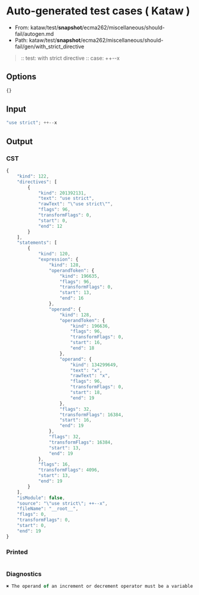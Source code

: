 # Auto-generated test cases ( Kataw )
- From: kataw/test/__snapshot__/ecma262/miscellaneous/should-fail/autogen.md
- Path: kataw/test/__snapshot__/ecma262/miscellaneous/should-fail/gen/with_strict_directive
> :: test: with strict directive
> :: case: ++--x
## Options

`````js
{}
`````
## Input

`````js
"use strict"; ++--x
`````
## Output

### CST

```javascript
{
    "kind": 122,
    "directives": [
        {
            "kind": 201392131,
            "text": "use strict",
            "rawText": "\"use strict\"",
            "flags": 96,
            "transformFlags": 0,
            "start": 0,
            "end": 12
        }
    ],
    "statements": [
        {
            "kind": 120,
            "expression": {
                "kind": 128,
                "operandToken": {
                    "kind": 196635,
                    "flags": 96,
                    "transformFlags": 0,
                    "start": 13,
                    "end": 16
                },
                "operand": {
                    "kind": 128,
                    "operandToken": {
                        "kind": 196636,
                        "flags": 96,
                        "transformFlags": 0,
                        "start": 16,
                        "end": 18
                    },
                    "operand": {
                        "kind": 134299649,
                        "text": "x",
                        "rawText": "x",
                        "flags": 96,
                        "transformFlags": 0,
                        "start": 18,
                        "end": 19
                    },
                    "flags": 32,
                    "transformFlags": 16384,
                    "start": 16,
                    "end": 19
                },
                "flags": 32,
                "transformFlags": 16384,
                "start": 13,
                "end": 19
            },
            "flags": 16,
            "transformFlags": 4096,
            "start": 13,
            "end": 19
        }
    ],
    "isModule": false,
    "source": "\"use strict\"; ++--x",
    "fileName": "__root__",
    "flags": 0,
    "transformFlags": 0,
    "start": 0,
    "end": 19
}
```

### Printed

```javascript

```

### Diagnostics

```javascript
✖ The operand of an increment or decrement operator must be a variable or a property access - start: 19, end: 19

```

